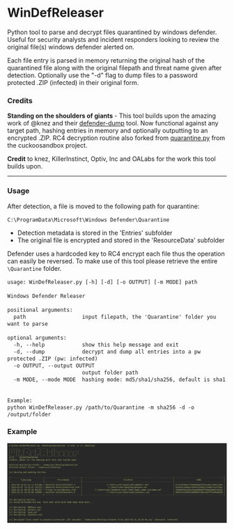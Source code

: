 # WinDefReleaser
Python tool to parse and decrypt files quarantined by windows defender. Useful for security analysts and incident responders looking to review the original file(s) windows defender alerted on.

Each file entry is parsed in memory returning the original hash of the quarantined file along with the original filepath and threat name given after detection. Optionally use the "-d" flag to dump files to a password protected .ZIP (infected) in their original form. 

### Credits

**Standing on the shoulders of giants** - This tool builds upon the amazing work of @knez and their [defender-dump](https://github.com/knez/defender-dump) tool. Now functional against any target path, hashing entries in memory and optionally outputting to an encrypted .ZIP. RC4 decryption routine also forked from [quarantine.py](https://raw.githubusercontent.com/brad-accuvant/cuckoo-modified/00ad13c94cc7453c40ed6152d16009ca1c8ed6f2/lib/cuckoo/common/quarantine.py) from the cuckoosandbox project.

**Credit** to knez, KillerInstinct, Optiv, Inc and OALabs for the work this tool builds upon.

---

### Usage

After detection, a file is moved to the following path for quarantine:
```
C:\ProgramData\Microsoft\Windows Defender\Quarantine
```
- Detection metadata is stored in the 'Entries' subfolder
- The original file is encrypted and stored in the 'ResourceData' subfolder

Defender uses a hardcoded key to RC4 encrypt each file thus the operation can easily be reversed. To make use of this tool please retrieve the entire `\Quarantine` folder.

```
usage: WinDefReleaser.py [-h] [-d] [-o OUTPUT] [-m MODE] path

Windows Defender Releaser

positional arguments:
  path                  input filepath, the 'Quarantine' folder you want to parse

optional arguments:
  -h, --help            show this help message and exit
  -d, --dump            decrypt and dump all entries into a pw protected .ZIP (pw: infected)
  -o OUTPUT, --output OUTPUT
                        output folder path
  -m MODE, --mode MODE  hashing mode: md5/sha1/sha256, default is sha1


Example:
python WinDefReleaser.py /path/to/Quarantine -m sha256 -d -o /output/folder
```

### Example

![Example use of the tool.](/image/windef_ex.png "Example use of the tool.")
